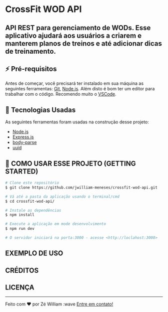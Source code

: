 
# CrossFit WOD API

## API REST para gerenciamento de WODs. Esse aplicativo ajudará aos usuários a criarem e manterem planos de treinos e até adicionar dicas de treinamento.

## :zap: Pré-requisitos

Antes de começar, você precisará ter instalado em sua máquina as seguintes ferramentas:
[Git](https://git-scm.com/), [Node.js](https://nodejs.org/en/).
Além disto é bom ter um editor para trabalhar com o código. Recomendo muito o [VSCode](https://code.visualstudio.com/).

## :hammer: Tecnologias Usadas

As seguintes ferramentas foram usadas na construção desse projeto:

- [Node.js](https://nodejs.org/en/)
- [Express.js](https://expressjs.com/)
- [body-parse](https://www.npmjs.com/package/body-parser)
- [uuid](https://www.npmjs.com/package/uuid)

## :rocket: COMO USAR ESSE PROJETO (GETTING STARTED)

```bash
# Clone este repositório
$ git clone https://github.com/jwilliam-meneses/crossfit-wod-api.git

# Vá até a pasta da aplicação usando o terminal/cmd
$ cd crossfit-wod-api/

# Instale as dependências
$ npm install

# Execute a aplicação em mode desenvolvimento
$ npm run dev

# O servidor iniciará na porta:3000 - acesse <http://loclahost:3000>
```

## EXEMPLO DE USO

## CRÉDITOS

## LICENÇA

---

Feito com ♥ por Zé William :wave [Entre em contato!](https://www.linkedin.com/in/jwilliam-meneses/)